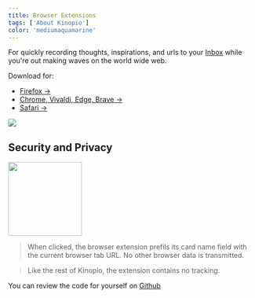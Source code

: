 ```yaml
---
title: Browser Extensions
tags: ['About Kinopio']
color: 'mediumaquamarine'
---
```


For quickly recording thoughts, inspirations, and urls to your [Inbox](/posts/inbox/) while you're out making waves on the world wide web.

Download for:

- [Firefox →](https://addons.mozilla.org/en-US/firefox/addon/add-to-kinopio)
- [Chrome, Vivaldi, Edge, Brave →](https://chrome.google.com/webstore/detail/kinopio/hodmmkfpchpgmaemlicohlkiigpejakn)
- [Safari →](https://apps.apple.com/app/add-to-kinopio/id1614926102)

<p>
  <img src="https://us-east-1.linodeobjects.com/kinopio-uploads/IWdfvX-mofsE8vS3b2gF2/firefox-extension.webp" class="wide">
</p>

## Security and Privacy

<p>
  <img src="https://us-east-1.linodeobjects.com/kinopio-uploads/M3Y0aaFCNIHsIMXvz1f78/witch.png" class="no-shadow" style="width: 150px"/>
</p>

> When clicked, the browser extension prefils its card name field with the current browser tab URL. No other browser data is transmitted.

> Like the rest of Kinopio, the extension contains no tracking.

You can review the code for yourself on [Github](https://github.com/kinopio-club/kinopio-browser-extensions)
